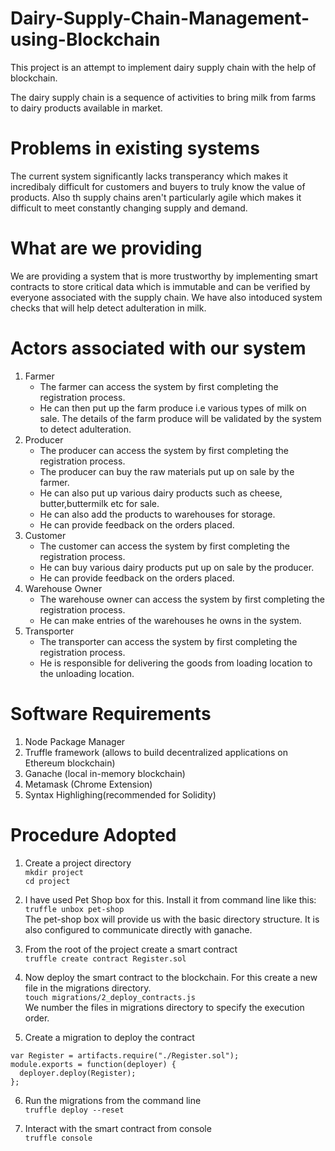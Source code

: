 # Dairy-Supply-Chain-Management-using-Blockchain
This project is an attempt to implement dairy supply chain with the help of blockchain.

The dairy supply chain is a sequence of activities to bring milk from farms to dairy products available in market.
# Problems in existing systems
The current system significantly lacks transperancy which makes it incredibaly difficult for customers and buyers to truly know the value of products. Also th supply chains aren't particularly agile which makes it difficult to meet constantly changing supply and demand.

# What are we providing 
We are providing a system that is more trustworthy by implementing smart contracts to store critical data which is immutable and can be verified by everyone associated with the supply chain. We have also intoduced system checks that will help detect adulteration in milk.

# Actors associated with our system
1. Farmer 
   - The farmer can access the system by first completing the registration process.
   - He can then put up the farm produce i.e various types of milk on sale. The details of the farm produce will be validated by the system to detect adulteration.
2. Producer
   - The producer can access the system by first completing the registration process.
   - The producer can buy the raw materials put up on sale by the farmer.
   - He can also put up various dairy products such as cheese, butter,buttermilk etc for sale.
   - He can also add the products to warehouses for storage.
   - He can provide feedback on the orders placed.
3. Customer
   - The customer can access the system by first completing the registration process.
   - He can buy various dairy products put up on sale by the producer.
   - He can provide feedback on the orders placed.
4. Warehouse Owner 
   - The warehouse owner can access the system by first completing the registration process.
   - He can make entries of the warehouses he owns in the system.
5. Transporter
   - The transporter can access the system by first completing the registration process.
   - He is responsible for delivering the goods from loading location to the unloading location.
# Software Requirements
1. Node Package Manager
2. Truffle framework (allows to build decentralized applications on Ethereum blockchain)
3. Ganache (local in-memory blockchain)
4. Metamask (Chrome Extension)
5. Syntax Highlighing(recommended for Solidity)

# Procedure Adopted
1. Create a project directory  
`mkdir project`  
`cd project`

2. I have used Pet Shop box for this. Install it from command line like this:  
`truffle unbox pet-shop`  
The pet-shop box will provide us with the basic directory structure. It is also configured to communicate directly with ganache.

3. From the root of the project create a smart contract  
`truffle create contract Register.sol`

4. Now deploy the smart contract to the blockchain. For this create a new file in the migrations directory.  
`touch migrations/2_deploy_contracts.js`  
We number the files in migrations directory to specify the execution order.

5. Create a migration to deploy the contract  
```
var Register = artifacts.require("./Register.sol");
module.exports = function(deployer) {
  deployer.deploy(Register);
};
```

6. Run the migrations from the command line  
`truffle deploy --reset`

7. Interact with the smart contract from console  
`truffle console`
